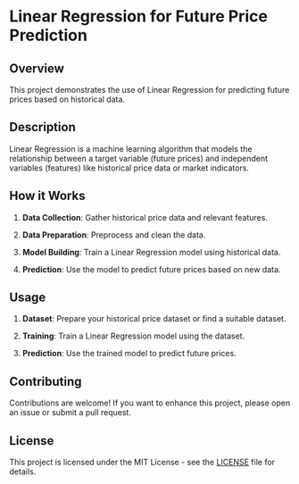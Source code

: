 
# Linear Regression for Future Price Prediction

## Overview

This project demonstrates the use of Linear Regression for predicting future prices based on historical data.

## Description

Linear Regression is a machine learning algorithm that models the relationship between a target variable (future prices) and independent variables (features) like historical price data or market indicators.

## How it Works

1. **Data Collection**: Gather historical price data and relevant features.

2. **Data Preparation**: Preprocess and clean the data.

3. **Model Building**: Train a Linear Regression model using historical data.

4. **Prediction**: Use the model to predict future prices based on new data.

## Usage

1. **Dataset**: Prepare your historical price dataset or find a suitable dataset.

2. **Training**: Train a Linear Regression model using the dataset.

3. **Prediction**: Use the trained model to predict future prices.

## Contributing

Contributions are welcome! If you want to enhance this project, please open an issue or submit a pull request.

## License

This project is licensed under the MIT License - see the [LICENSE](LICENSE) file for details.
